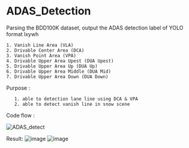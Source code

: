 # ADAS_Detection

  Parsing the BDD100K dataset, output the ADAS detection label of YOLO format lxywh
  
    1. Vanish Line Area (VLA)
    2. Drivable Center Area (DCA)
    3. Vanish Point Area (VPA)
    4. Drivable Upper Area Upest (DUA Upest)
    5. Drivable Upper Area Up (DUA Up)
    6. Drivable Upper Area Middle (DUA Mid)
    7. Drivable Upper Area Down (DUA Down)   
  Purpose :

       1. able to detection lane line using DCA & VPA
       2. able to detect vanish line in snow scene
  Code flow :
  
  ![ADAS_detect](https://github.com/cuteboyqq/ADAS_Detection/assets/58428559/c42225fa-230c-489b-9b61-b300b44940a2)

    


  Result:
       ![image](https://github.com/cuteboyqq/ADAS_Detection/assets/58428559/24132b25-d8b2-4f85-beff-bba26456bdb2)
       ![image](https://github.com/cuteboyqq/ADAS_Detection/assets/58428559/59d2180a-43d7-420c-9761-86d913a01f9b)

